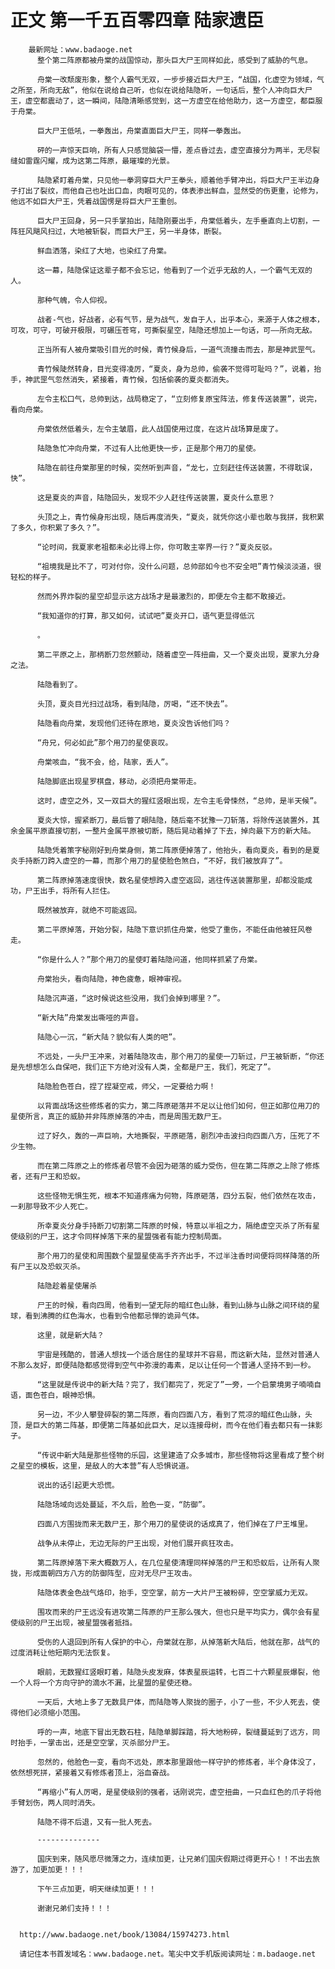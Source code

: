 # 正文 第一千五百零四章 陆家遗臣
        最新网址：www.badaoge.net
          整个第二阵原都被舟棠的战国惊动，那头巨大尸王同样如此，感受到了威胁的气息。
      
          舟棠一改颓废形象，整个人霸气无双，一步步接近巨大尸王，“战国，化虚空为领域，气之所至，所向无敌”，他似在说给自己听，也似在说给陆隐听，一句话后，整个人冲向巨大尸王，虚空都震动了，这一瞬间，陆隐清晰感觉到，这一方虚空在给他助力，这一方虚空，都臣服于舟棠。
      
          巨大尸王低吼，一拳轰出，舟棠直面巨大尸王，同样一拳轰出。
      
          砰的一声惊天巨响，所有人只感觉脑袋一懵，差点昏过去，虚空直接分为两半，无尽裂缝如雷霆闪耀，成为这第二阵原，最璀璨的光景。
      
          陆隐紧盯着舟棠，只见他一拳洞穿巨大尸王拳头，顺着他手臂冲出，将巨大尸王半边身子打出了裂纹，而他自己也吐出口血，肉眼可见的，体表渗出鲜血，显然受的伤更重，论修为，他远不如巨大尸王，凭着战国愣是将巨大尸王重创。
      
          巨大尸王回身，另一只手掌拍出，陆隐刚要出手，舟棠低着头，左手垂直向上切割，一阵狂风飓风扫过，大地被斩裂，而巨大尸王，另一半身体，断裂。
      
          鲜血洒落，染红了大地，也染红了舟棠。
      
          这一幕，陆隐保证这辈子都不会忘记，他看到了一个近乎无敌的人，一个霸气无双的人。
      
          那种气魄，令人仰视。
      
          战者-气也，好战者，必有气节，是为战气，发自于人，出乎本心，来源于人体之根本，可攻，可守，可破开极限，可碾压苍穹，可撕裂星空，陆隐还想加上一句话，可——所向无敌。
      
          正当所有人被舟棠吸引目光的时候，青竹候身后，一道气流撞击而去，那是神武罡气。
      
          青竹候陡然转身，目光变得凌厉，“夏炎，身为总帅，偷袭不觉得可耻吗？”，说着，抬手，神武罡气忽然消失，紧接着，青竹候，包括偷袭的夏炎都消失。
      
          左令主松口气，总帅到达，战局稳定了，“立刻修复原宝阵法，修复传送装置”，说完，看向舟棠。
      
          舟棠依然低着头，左令主皱眉，此人战国使用过度，在这片战场算是废了。
      
          陆隐急忙冲向舟棠，不过有人比他更快一步，正是那个用刀的星使。
      
          陆隐在前往舟棠那里的时候，突然听到声音，“龙七，立刻赶往传送装置，不得耽误，快”。
      
          这是夏炎的声音，陆隐回头，发现不少人赶往传送装置，夏炎什么意思？
      
          头顶之上，青竹候身形出现，随后再度消失，“夏炎，就凭你这小辈也敢与我拼，我积累了多久，你积累了多久？”。
      
          “论时间，我夏家老祖都未必比得上你，你可敢主宰界一行？”夏炎反驳。
      
          “祖境我是比不了，可对付你，没什么问题，总帅部如今也不安全吧”青竹候淡淡道，很轻松的样子。
      
          然而外界炸裂的星空却显示这方战场才是最激烈的，即便左令主都不敢接近。
      
          “我知道你的打算，那又如何，试试吧”夏炎开口，语气更显得低沉
      
          。
      
          第二平原之上，那柄断刀忽然颤动，随着虚空一阵扭曲，又一个夏炎出现，夏家九分身之法。
      
          陆隐看到了。
      
          头顶，夏炎目光扫过战场，看到陆隐，厉喝，“还不快去”。
      
          陆隐看向舟棠，发现他们还待在原地，夏炎没告诉他们吗？
      
          “舟兄，何必如此”那个用刀的星使哀叹。
      
          舟棠咳血，“我不会，给，陆家，丢人”。
      
          陆隐脚底出现星罗棋盘，移动，必须把舟棠带走。
      
          这时，虚空之外，又一双巨大的猩红竖眼出现，左令主毛骨悚然，“总帅，是半天候”。
      
          夏炎大惊，握紧断刀，最后瞥了眼陆隐，随后毫不犹豫一刀斩落，将除传送装置外，其余金属平原直接切割，一整片金属平原被切断，随后晃动着掉了下去，掉向最下方的新大陆。
      
          陆隐凭着策字秘刚好到舟棠身侧，第二阵原便掉落了，他抬头，看向夏炎，看到的是夏炎手持断刀跨入虚空的一幕，而那个用刀的星使脸色煞白，“不好，我们被放弃了”。
      
          第二阵原掉落速度很快，数名星使想跨入虚空返回，逃往传送装置那里，却都没能成功，尸王出手，将所有人拦住。
      
          既然被放弃，就绝不可能返回。
      
          第二平原掉落，开始分裂，陆隐下意识抓住舟棠，他受了重伤，不能任由他被狂风卷走。
      
          “你是什么人？”那个用刀的星使盯着陆隐问道，他同样抓紧了舟棠。
      
          舟棠抬头，看向陆隐，神色疲惫，眼神审视。
      
          陆隐沉声道，“这时候说这些没用，我们会掉到哪里？”。
      
          “新大陆”舟棠发出嘶哑的声音。
      
          陆隐心一沉，“新大陆？貌似有人类的吧”。
      
          不远处，一头尸王冲来，对着陆隐攻击，那个用刀的星使一刀斩过，尸王被斩断，“你还是先想想怎么自保吧，我们正下方绝对没有人类，全都是尸王，我们，死定了”。
      
          陆隐脸色苍白，捏了捏凝空戒，师父，一定要给力啊！
      
          以背面战场这些修炼者的实力，第二阵原砸落并不足以让他们如何，但正如那位用刀的星使所言，真正的威胁并非阵原掉落的冲击，而是周围无数尸王。
      
          过了好久，轰的一声巨响，大地撕裂，平原砸落，剧烈冲击波扫向四面八方，压死了不少生物。
      
          而在第二阵原之上的修炼者尽管不会因为砸落的威力受伤，但在第二阵原之上除了修炼者，还有尸王和恐蚁。
      
          这些怪物无惧生死，根本不知道疼痛为何物，阵原砸落，四分五裂，他们依然在攻击，一刹那导致不少人死亡。
      
          所幸夏炎分身手持断刀切割第二阵原的时候，特意以半祖之力，隔绝虚空灭杀了所有星使级别的尸王，这才令同样掉落下来的星盟强者有能力控制局面。
      
          那个用刀的星使和周围数个星盟星使高手齐齐出手，不过半注香时间便将同样降落的所有尸王以及恐蚁灭杀。
      
          陆隐趁着星使屠杀
      
          尸王的时候，看向四周，他看到一望无际的暗红色山脉，看到山脉与山脉之间环绕的星球，看到沸腾的红色海水，也看到令他都忌惮的诡异气体。
      
          这里，就是新大陆？
      
          宇宙是残酷的，普通人想找一个适合居住的星球并不容易，而这新大陆，显然对普通人不那么友好，即便陆隐都感觉得到空气中弥漫的毒素，足以让任何一个普通人坚持不到一秒。
      
          “这里就是传说中的新大陆？完了，我们都完了，死定了”一旁，一个启蒙境男子喃喃自语，面色苍白，眼神恐惧。
      
          另一边，不少人攀登碎裂的第二阵原，看向四面八方，看到了荒凉的暗红色山脉，头顶，是巨大的第二阵基，即便第二阵基如此巨大，足以连接母树，而今在他们看去都只有一抹影子。
      
          “传说中新大陆是那些怪物的乐园，这里建造了众多城市，那些怪物将这里看成了整个树之星空的模板，这里，是敌人的大本营”有人恐惧说道。
      
          说出的话引起更大恐慌。
      
          陆隐场域向远处蔓延，不久后，脸色一变，“防御”。
      
          四面八方围拢而来无数尸王，那个用刀的星使说的话成真了，他们掉在了尸王堆里。
      
          战争从未停止，无边无际的尸王出现，对他们展开疯狂攻击。
      
          第二阵原掉落下来大概数万人，在几位星使清理同样掉落的尸王和恐蚁后，让所有人聚拢，形成面朝四方八方的防御阵型，应对无尽尸王攻击。
      
          陆隐体表金色战气烙印，抬手，空空掌，前方一大片尸王被粉碎，空空掌威力无双。
      
          围攻而来的尸王远没有进攻第二阵原的尸王那么强大，但也只是平均实力，偶尔会有星使级别的尸王出现，被星盟强者抵挡。
      
          受伤的人退回到所有人保护的中心，舟棠就在那，从掉落新大陆后，他就在那，战气的过度消耗让他短期内无法恢复。
      
          眼前，无数猩红竖眼盯着，陆隐头皮发麻，体表星辰运转，七百二十六颗星辰爆裂，他一个人将一个方向守护的滴水不漏，比星盟的星使还稳。
      
          一天后，大地上多了无数具尸体，而陆隐等人聚拢的圈子，小了一些，不少人死去，使得他们必须缩小范围。
      
          呼的一声，地底下冒出无数石柱，陆隐单脚踩踏，将大地粉碎，裂缝蔓延到了远方，同时抬手，一掌击出，还是空空掌，灭杀部分尸王。
      
          忽然的，他脸色一变，看向不远处，原本那里跟他一样守护的修炼者，半个身体没了，依然想死拼，紧接着又有修炼者顶上，浴血奋战。
      
          “再缩小”有人厉喝，是星使级别的强者，话刚说完，虚空扭曲，一只血红色的爪子将他手臂划伤，两人同时消失。
      
          陆隐不得不后退，又有一批人死去。
      
          --------------
      
          国庆到来，随风愿尽微薄之力，连续加更，让兄弟们国庆假期过得更开心！！不出去旅游了，加更加更！！！
      
          下午三点加更，明天继续加更！！！
      
          谢谢兄弟们支持！！！
      
      
      http://www.badaoge.net/book/13084/15974273.html
      
      请记住本书首发域名：www.badaoge.net。笔尖中文手机版阅读网址：m.badaoge.net